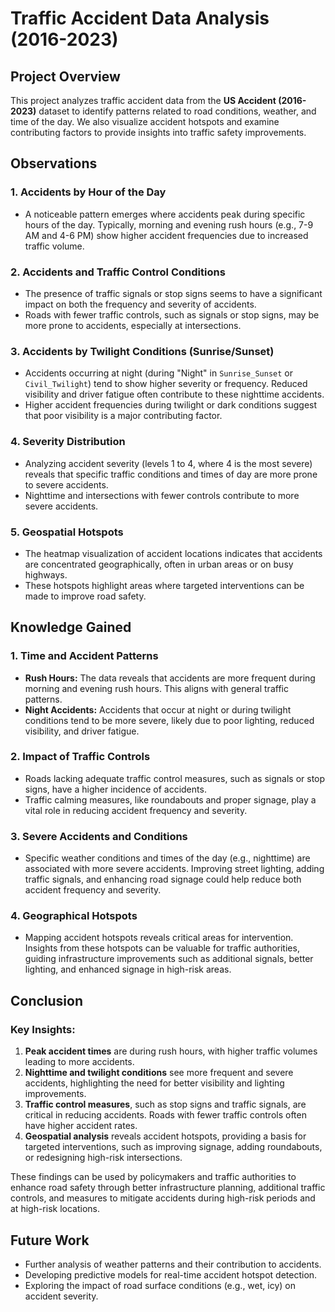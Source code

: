 # Traffic Accident Data Analysis (2016-2023)

## Project Overview

This project analyzes traffic accident data from the **US Accident (2016-2023)** dataset to identify patterns related to road conditions, weather, and time of the day. We also visualize accident hotspots and examine contributing factors to provide insights into traffic safety improvements.

## Observations

### 1. Accidents by Hour of the Day
- A noticeable pattern emerges where accidents peak during specific hours of the day. Typically, morning and evening rush hours (e.g., 7-9 AM and 4-6 PM) show higher accident frequencies due to increased traffic volume.

### 2. Accidents and Traffic Control Conditions
- The presence of traffic signals or stop signs seems to have a significant impact on both the frequency and severity of accidents.
- Roads with fewer traffic controls, such as signals or stop signs, may be more prone to accidents, especially at intersections.

### 3. Accidents by Twilight Conditions (Sunrise/Sunset)
- Accidents occurring at night (during "Night" in `Sunrise_Sunset` or `Civil_Twilight`) tend to show higher severity or frequency. Reduced visibility and driver fatigue often contribute to these nighttime accidents.
- Higher accident frequencies during twilight or dark conditions suggest that poor visibility is a major contributing factor.

### 4. Severity Distribution
- Analyzing accident severity (levels 1 to 4, where 4 is the most severe) reveals that specific traffic conditions and times of day are more prone to severe accidents.
- Nighttime and intersections with fewer controls contribute to more severe accidents.

### 5. Geospatial Hotspots
- The heatmap visualization of accident locations indicates that accidents are concentrated geographically, often in urban areas or on busy highways.
- These hotspots highlight areas where targeted interventions can be made to improve road safety.

## Knowledge Gained

### 1. Time and Accident Patterns
- **Rush Hours:** The data reveals that accidents are more frequent during morning and evening rush hours. This aligns with general traffic patterns.
- **Night Accidents:** Accidents that occur at night or during twilight conditions tend to be more severe, likely due to poor lighting, reduced visibility, and driver fatigue.

### 2. Impact of Traffic Controls
- Roads lacking adequate traffic control measures, such as signals or stop signs, have a higher incidence of accidents.
- Traffic calming measures, like roundabouts and proper signage, play a vital role in reducing accident frequency and severity.

### 3. Severe Accidents and Conditions
- Specific weather conditions and times of the day (e.g., nighttime) are associated with more severe accidents. Improving street lighting, adding traffic signals, and enhancing road signage could help reduce both accident frequency and severity.

### 4. Geographical Hotspots
- Mapping accident hotspots reveals critical areas for intervention. Insights from these hotspots can be valuable for traffic authorities, guiding infrastructure improvements such as additional signals, better lighting, and enhanced signage in high-risk areas.

## Conclusion

### Key Insights:
1. **Peak accident times** are during rush hours, with higher traffic volumes leading to more accidents.
2. **Nighttime and twilight conditions** see more frequent and severe accidents, highlighting the need for better visibility and lighting improvements.
3. **Traffic control measures**, such as stop signs and traffic signals, are critical in reducing accidents. Roads with fewer traffic controls often have higher accident rates.
4. **Geospatial analysis** reveals accident hotspots, providing a basis for targeted interventions, such as improving signage, adding roundabouts, or redesigning high-risk intersections.

These findings can be used by policymakers and traffic authorities to enhance road safety through better infrastructure planning, additional traffic controls, and measures to mitigate accidents during high-risk periods and at high-risk locations.

## Future Work
- Further analysis of weather patterns and their contribution to accidents.
- Developing predictive models for real-time accident hotspot detection.
- Exploring the impact of road surface conditions (e.g., wet, icy) on accident severity.
